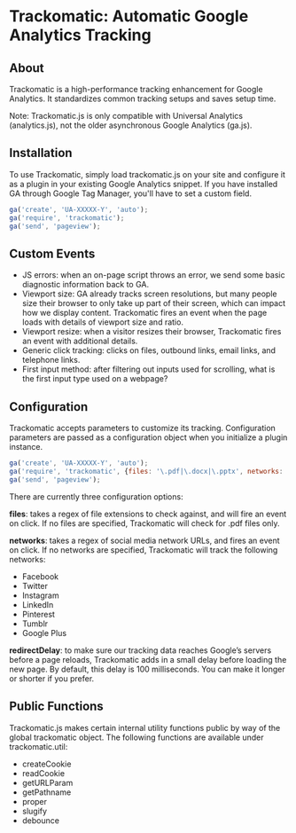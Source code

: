 # Trackomatic: Automatic Google Analytics Tracking

## About

Trackomatic is a high-performance tracking enhancement for Google Analytics. It standardizes common tracking setups and saves setup time. 

Note: Trackomatic.js is only compatible with Universal Analytics (analytics.js), not the older asynchronous Google Analytics (ga.js).

## Installation

To use Trackomatic, simply load trackomatic.js on your site and configure it as a plugin in your existing Google Analytics snippet. If you have installed GA through Google Tag Manager, you'll have to set a custom field.

```javascript
ga('create', 'UA-XXXXX-Y', 'auto');
ga('require', 'trackomatic');
ga('send', 'pageview');
````

## Custom Events
- JS errors: when an on-page script throws an error, we send some basic diagnostic information back to GA.
- Viewport size: GA already tracks screen resolutions, but many people size their browser to only take up part of their screen, which can impact how we display content. Trackomatic fires an event when the page loads with details of viewport size and ratio.
- Viewport resize: when a visitor resizes their browser, Trackomatic fires an event with additional details.
- Generic click tracking: clicks on files, outbound links, email links, and telephone links.
- First input method: after filtering out inputs used for scrolling, what is the first input type used on a webpage?

## Configuration

Trackomatic accepts parameters to customize its tracking. Configuration parameters are passed as a configuration object when you initialize a plugin instance.

```javascript
ga('create', 'UA-XXXXX-Y', 'auto');
ga('require', 'trackomatic', {files: '\.pdf|\.docx|\.pptx', networks: 'reddit\.com', redirectDelay: 100});
ga('send', 'pageview');
````

There are currently three configuration options:

**files**: takes a regex of file extensions to check against, and will fire an event on click. If no files are specified, Trackomatic will check for .pdf files only.

**networks**: takes a regex of social media network URLs, and fires an event on click. If no networks are specified, Trackomatic will track the following networks:

- Facebook
- Twitter
- Instagram
- LinkedIn
- Pinterest
- Tumblr
- Google Plus

**redirectDelay**: to make sure our tracking data reaches Google’s servers before a page reloads, Trackomatic adds in a small delay before loading the new page. By default, this delay is 100 milliseconds. You can make it longer or shorter if you prefer.

## Public Functions
Trackomatic.js makes certain internal utility functions public by way of the global trackomatic object. The following functions are available under trackomatic.util:

- createCookie
- readCookie
- getURLParam
- getPathname
- proper
- slugify
- debounce
